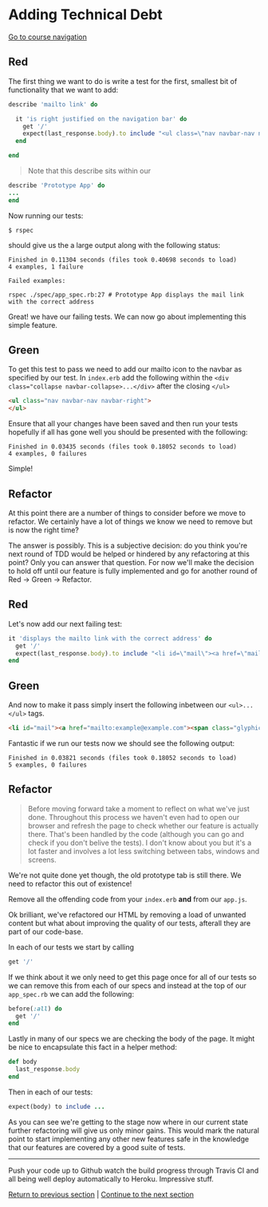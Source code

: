 Adding Technical Debt
=====================

[Go to course navigation](../navigation.md)

Red
---

The first thing we want to do is write a test for the first, smallest bit of functionality that we want to add:

```ruby
describe 'mailto link' do

  it 'is right justified on the navigation bar' do
    get '/'
    expect(last_response.body).to include "<ul class=\"nav navbar-nav navbar-right\">"
  end

end
```

> Note that this describe sits within our 

```ruby
describe 'Prototype App' do
...
end
```

Now running our tests:

```
$ rspec
```

should give us the a large output along with the following status:

```
Finished in 0.11304 seconds (files took 0.40698 seconds to load)
4 examples, 1 failure

Failed examples:

rspec ./spec/app_spec.rb:27 # Prototype App displays the mail link with the correct address
```

Great! we have our failing tests. We can now go about implementing this simple feature.

Green
-----

To get this test to pass we need to add our mailto icon to the navbar as specified by our test. In `index.erb` add the following within the `<div class="collapse navbar-collapse>...</div>` after the closing `</ul>`

```html
<ul class="nav navbar-nav navbar-right">
</ul>
```

Ensure that all your changes have been saved and then run your tests hopefully if all has gone well you should be presented with the following:

```
Finished in 0.03435 seconds (files took 0.18052 seconds to load)
4 examples, 0 failures
```

Simple!

Refactor
--------

At this point there are a number of things to consider before we move to refactor. We certainly have a lot of things we know we need to remove but is now the right time? 

The answer is possibly. This is a subjective decision: do you think you're next round of TDD would be helped or hindered by any refactoring at this point? Only you can answer that question. For now we'll make the decision to hold off until our feature is fully implemented and go for another round of Red -> Green -> Refactor.

Red
---

Let's now add our next failing test:

```ruby
it 'displays the mailto link with the correct address' do
  get '/'
  expect(last_response.body).to include "<li id=\"mail\"><a href=\"mailto:example@example.com\"><span class=\"glyphicon glyphicon-envelope\"></span></a></li>"
end
```

Green
-----

And now to make it pass simply insert the following inbetween our `<ul>...</ul>` tags.

```html
<li id="mail"><a href="mailto:example@example.com"><span class="glyphicon glyphicon-envelope"></span></a></li>
```

Fantastic if we run our tests now we should see the following output:

```
Finished in 0.03821 seconds (files took 0.18052 seconds to load)
5 examples, 0 failures
```

Refactor
--------

> Before moving forward take a moment to reflect on what we've just done. Throughout this process we haven't even had to open our browser and refresh the page to check whether our feature is actually there. That's been handled by the code (although you can go and check if you don't belive the tests). I don't know about you but it's a lot faster and involves a lot less switching between tabs, windows and screens.

We're not quite done yet though, the old prototype tab is still there. We need to refactor this out of existence!

Remove all the offending code from your `index.erb` **and** from our `app.js`.

Ok brilliant, we've refactored our HTML by removing a load of unwanted content but what about improving the quality of our tests, afterall they are part of our code-base.

In each of our tests we start by calling

```ruby
get '/'
```

If we think about it we only need to get this page once for all of our tests so we can remove this from each of our specs and instead at the top of our `app_spec.rb` we can add the following:

```ruby
before(:all) do
  get '/'
end
```

Lastly in many of our specs we are checking the body of the page. It might be nice to encapsulate this fact in a helper method:

```ruby
def body
  last_response.body
end
```

Then in each of our tests:

```ruby
expect(body) to include ...
```

As you can see we're getting to the stage now where in our current state further refactoring will give us only minor gains. This would mark the natural point to start implementing any other new features safe in the knowledge that our features are covered by a good suite of tests.

----------------

Push your code up to Github watch the build progress through Travis CI and all being well deploy automatically to Heroku. Impressive stuff.

[Return to previous section](../courseSections/section16.md) | [Continue to the next section](../courseSections/section17.md)
